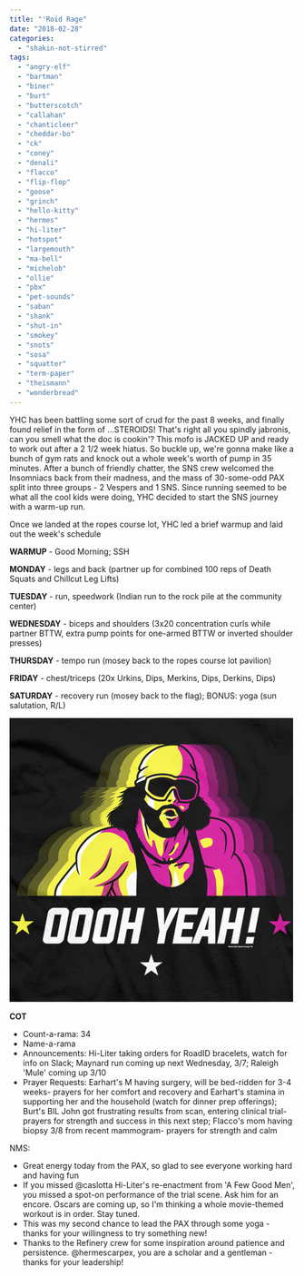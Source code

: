 ```yaml
---
title: "'Roid Rage"
date: "2018-02-28"
categories: 
  - "shakin-not-stirred"
tags: 
  - "angry-elf"
  - "bartman"
  - "biner"
  - "burt"
  - "butterscotch"
  - "callahan"
  - "chanticleer"
  - "cheddar-bo"
  - "ck"
  - "coney"
  - "denali"
  - "flacco"
  - "flip-flop"
  - "goose"
  - "grinch"
  - "hello-kitty"
  - "hermes"
  - "hi-liter"
  - "hotspot"
  - "largemouth"
  - "ma-bell"
  - "michelob"
  - "ollie"
  - "pbx"
  - "pet-sounds"
  - "saban"
  - "shank"
  - "shut-in"
  - "smokey"
  - "snots"
  - "sosa"
  - "squatter"
  - "term-paper"
  - "theismann"
  - "wonderbread"
---
```


YHC has been battling some sort of crud for the past 8 weeks, and finally found relief in the form of ...STEROIDS! That's right all you spindly jabronis, can you smell what the doc is cookin'? This mofo is JACKED UP and ready to work out after a 2 1/2 week hiatus. So buckle up, we're gonna make like a bunch of gym rats and knock out a whole week's worth of pump in 35 minutes. After a bunch of friendly chatter, the SNS crew welcomed the Insomniacs back from their madness, and the mass of 30-some-odd PAX split into three groups - 2 Vespers and 1 SNS. Since running seemed to be what all the cool kids were doing, YHC decided to start the SNS journey with a warm-up run.

Once we landed at the ropes course lot, YHC led a brief warmup and laid out the week's schedule

**WARMUP** - Good Morning; SSH

**MONDAY** - legs and back (partner up for combined 100 reps of Death Squats and Chillcut Leg Lifts)

**TUESDAY** - run, speedwork (Indian run to the rock pile at the community center)

**WEDNESDAY** - biceps and shoulders (3x20 concentration curls while partner BTTW, extra pump points for one-armed BTTW or inverted shoulder presses)

**THURSDAY** - tempo run (mosey back to the ropes course lot pavilion)

**FRIDAY** - chest/triceps (20x Urkins, Dips, Merkins, Dips, Derkins, Dips)

**SATURDAY** - recovery run (mosey back to the flag); BONUS: yoga (sun salutation, R/L)

**![machoman1037_1](images/machoman1037_1.png)**

**COT**

- Count-a-rama: 34
- Name-a-rama
- Announcements: Hi-Liter taking orders for RoadID bracelets, watch for info on Slack; Maynard run coming up next Wednesday, 3/7; Raleigh 'Mule' coming up 3/10
- Prayer Requests: Earhart's M having surgery, will be bed-ridden for 3-4 weeks- prayers for her comfort and recovery and Earhart's stamina in supporting her and the household (watch for dinner prep offerings); Burt's BIL John got frustrating results from scan, entering clinical trial- prayers for strength and success in this next step; Flacco's mom having biopsy 3/8 from recent mammogram- prayers for strength and calm

NMS:

- Great energy today from the PAX, so glad to see everyone working hard and having fun
- If you missed @caslotta Hi-Liter's re-enactment from 'A Few Good Men', you missed a spot-on performance of the trial scene. Ask him for an encore. Oscars are coming up, so I'm thinking a whole movie-themed workout is in order. Stay tuned.
- This was my second chance to lead the PAX through some yoga - thanks for your willingness to try something new!
- Thanks to the Refinery crew for some inspiration around patience and persistence. @hermescarpex, you are a scholar and a gentleman - thanks for your leadership!
